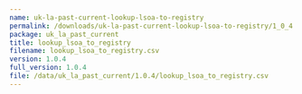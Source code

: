 ```yaml
---
name: uk-la-past-current-lookup-lsoa-to-registry
permalink: /downloads/uk-la-past-current-lookup-lsoa-to-registry/1_0_4
package: uk_la_past_current
title: lookup_lsoa_to_registry
filename: lookup_lsoa_to_registry.csv
version: 1.0.4
full_version: 1.0.4
file: /data/uk_la_past_current/1.0.4/lookup_lsoa_to_registry.csv
---
```

